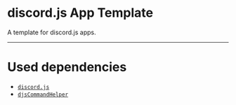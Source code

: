 # discord.js App Template
A template for discord.js apps.

------

# Used dependencies

- [`discord.js`](https://discord.js.org/)
- [`djsCommandHelper`](https://github.com/The-LukeZ/djsCommandHelper)
